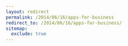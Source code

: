 ```yaml
---
layout: redirect
permalink: /2014/06/16/apps-for-business
redirect_to: /2014/06/16/apps-for-business/
sitemap:
  exclude: true
---
```

